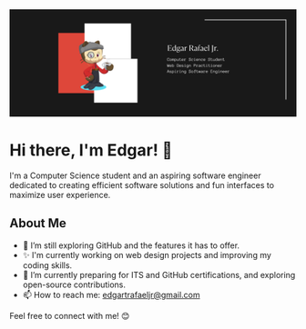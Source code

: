 <picture>
  <source media="(prefers-color-scheme: dark)" srcset="coverphotolight.png" >
  <source media="(prefers-color-scheme: light)" srcset="coverphoto.png">
  <img alt="cover photo" src="coverphoto.png">
</picture>

# Hi there, I'm Edgar! 👋

I'm a Computer Science student and an aspiring software engineer dedicated to creating efficient software solutions and fun interfaces to maximize user experience.

## About Me
- 🔭 I’m still exploring GitHub and the features it has to offer.
- ✨ I'm currently working on web design projects and improving my coding skills.
- 🌱 I’m currently preparing for ITS and GitHub certifications, and exploring open-source contributions.
- 📫 How to reach me: [edgartrafaeljr@gmail.com](mailto:edgartrafaeljr@gmail.com)

Feel free to connect with me! 😊



<!---
usergaia/usergaia is a ✨ special ✨ repository because its `README.md` (this file) appears on your GitHub profile.
You can click the Preview link to take a look at your changes.
--->
